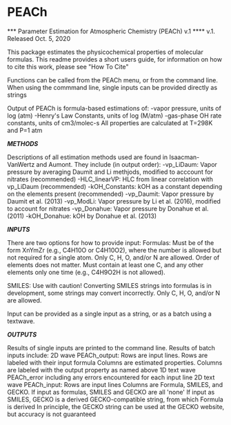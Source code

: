 # PEACh
*** Parameter Estimation for Atmospheric Chemistry (PEACh) v.1 ****
v.1. Released Oct. 5, 2020

This package estimates the physicochemical properties of molecular formulas.
This readme provides a short users guide, for information on how to cite this work, please see "How To Cite"

Functions can be called from the PEACh menu, or from the command line.
When using the commmand line, single inputs can be provided directly as strings

Output of PEACh is formula-based estimations of:
 -vapor pressure, units of log (atm)
 -Henry's Law Constants, units of log (M/atm)
 -gas-phase OH rate constants, units of cm3/molec-s
   All properties are calculated at T=298K and P=1 atm


___METHODS___

Descriptions of all estimation methods used are found in Isaacman-VanWertz and Aumont. They include (in output order):
 -vp_LiDaum: Vapor pressure by averaging Daumit and Li methjods, modified to acccount for nitrates (recommended)
 -HLC_linearVP: HLC from linear correlation with vp_LiDaum (recommended)
 -kOH_Constants: kOH as a constant depending on the elements present (recommended)
 -vp_Daumit: Vapor pressure by Daumit et al. (2013)
 -vp_ModLi: Vapor pressure by Li et al. (2016), modified to account for nitrates
 -vp_Donahue: Vapor pressure by Donahue et al. (2011)
 -kOH_Donahue: kOH by Donahue et al. (2013)


___INPUTS___

There are two options for how to provide input:
 Formulas:
    Must be of the form XnYmZr (e.g., C4H10O or C4H10O2), where the number is allowed but not required for a single atom.
    Only C, H, O, and/or N are allowed.
    Order of elements does not matter.
    Must contain at least one C, and any other elements only one time (e.g., C4H9O2H is not allowed).

 SMILES:
    Use with caution! Converting SMILES strings into formulas is in development, some strings may convert incorrectly.
    Only C, H, O, and/or N are allowed.

Input can be provided as a single input as a string, or as a batch using a textwave.

___OUTPUTS___

Results of single inputs are printed to the command line.
Results of batch inputs include:
  2D wave PEACh_output:
    Rows are input lines. Rows are labeled with their input formula
    Columns are estimated properties. Columns are labeled with the output property as named above
  1D text wave PEACh_error including any errors encountered for each input line
  2D text wave PEACh_input:
    Rows are input lines
    Columns are Formula, SMILES, and GECKO.
    	   If input as formulas, SMILES and GECKO are all 'none'
    	   If input as SMILES, GECKO is a derived  GECKO-compatible string, from which Formula is derived
    	     In principle, the GECKO string can be used at the GECKO website, but accuracy is not guaranteed

